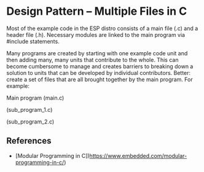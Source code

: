 # Design Pattern – Multiple Files in C

Most of the example code in the ESP distro consists of a main file
(.c) and a header file (.h). Necessary modules are linked to the main
program via #include statements.

Many programs are created by starting with one
example code unit and then adding many, many units that contribute to
the whole. This can become cumbersome to manage and creates barriers
to breaking down a solution to units that can be developed by
individual contributors. Better: create a set of files that are all
brought together by the main program. For example:

Main program (main.c)

(sub_program_1.c)

(sub_program_2.c)




## References
- [Modular Programming in C])https://www.embedded.com/modular-programming-in-c/)




